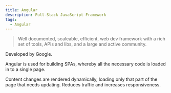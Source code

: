 ```yaml
---
title: Angular
description: Full-Stack JavaScript Framework
tags:
  - Angular
---
```


> Well documented, scaleable, efficient, web dev framework with a rich set of tools, APIs and libs, and a large and active community.

Developed by Google.

Angular is used for building SPAs, whereby all the necessary code is loaded in to a single page.

Content changes are rendered dynamically, loading only that part of the page that needs updating.  Reduces traffic and increases responsiveness.
